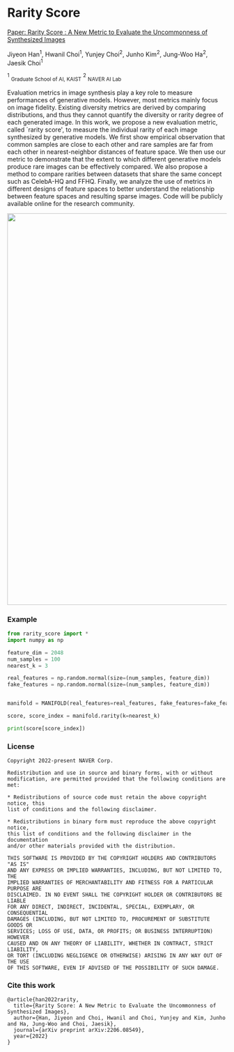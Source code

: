 # Rarity Score

[Paper: Rarity Score : A New Metric to Evaluate the Uncommonness of Synthesized Images](https://arxiv.org/abs/2206.08549)

Jiyeon Han<sup>1</sup>, Hwanil Choi<sup>1</sup>, Yunjey Choi<sup>2</sup>, 
Junho Kim<sup>2</sup>, Jung-Woo Ha<sup>2</sup>, Jaesik Choi<sup>1</sup>    


<sup>1</sup> <sub>Graduate School of AI, KAIST</sub>
<sup>2</sup> <sub>NAVER AI Lab</sub>

Evaluation metrics in image synthesis play a key role to measure performances of generative models. However, most metrics mainly focus on image fidelity. Existing diversity metrics are derived by comparing distributions, and thus they cannot quantify the diversity or rarity degree of each generated image. In this work, we propose a new evaluation metric, called `rarity score', to measure the individual rarity of each image synthesized by generative models. We first show empirical observation that common samples are close to each other and rare samples are far from each other in nearest-neighbor distances of feature space. We then use our metric to demonstrate that the extent to which different generative models produce rare images can be effectively compared. We also propose a method to compare rarities between datasets that share the same concept such as CelebA-HQ and FFHQ. Finally, we analyze the use of metrics in different designs of feature spaces to better understand the relationship between feature spaces and resulting sparse images. Code will be publicly available online for the research community.

<p align="center">
    <img src=sample.png width="900"> 
</p>

### Example
```python
from rarity_score import *
import numpy as np

feature_dim = 2048
num_samples = 100
nearest_k = 3

real_features = np.random.normal(size=(num_samples, feature_dim))
fake_features = np.random.normal(size=(num_samples, feature_dim))


manifold = MANIFOLD(real_features=real_features, fake_features=fake_features)

score, score_index = manifold.rarity(k=nearest_k)

print(score[score_index])
```



### License
```
Copyright 2022-present NAVER Corp.

Redistribution and use in source and binary forms, with or without
modification, are permitted provided that the following conditions are met:

* Redistributions of source code must retain the above copyright notice, this
list of conditions and the following disclaimer.

* Redistributions in binary form must reproduce the above copyright notice,
this list of conditions and the following disclaimer in the documentation
and/or other materials provided with the distribution.

THIS SOFTWARE IS PROVIDED BY THE COPYRIGHT HOLDERS AND CONTRIBUTORS "AS IS"
AND ANY EXPRESS OR IMPLIED WARRANTIES, INCLUDING, BUT NOT LIMITED TO, THE
IMPLIED WARRANTIES OF MERCHANTABILITY AND FITNESS FOR A PARTICULAR PURPOSE ARE
DISCLAIMED. IN NO EVENT SHALL THE COPYRIGHT HOLDER OR CONTRIBUTORS BE LIABLE
FOR ANY DIRECT, INDIRECT, INCIDENTAL, SPECIAL, EXEMPLARY, OR CONSEQUENTIAL
DAMAGES (INCLUDING, BUT NOT LIMITED TO, PROCUREMENT OF SUBSTITUTE GOODS OR
SERVICES; LOSS OF USE, DATA, OR PROFITS; OR BUSINESS INTERRUPTION) HOWEVER
CAUSED AND ON ANY THEORY OF LIABILITY, WHETHER IN CONTRACT, STRICT LIABILITY,
OR TORT (INCLUDING NEGLIGENCE OR OTHERWISE) ARISING IN ANY WAY OUT OF THE USE
OF THIS SOFTWARE, EVEN IF ADVISED OF THE POSSIBILITY OF SUCH DAMAGE.
```

### Cite this work

```
@article{han2022rarity,
  title={Rarity Score: A New Metric to Evaluate the Uncommonness of Synthesized Images},
  author={Han, Jiyeon and Choi, Hwanil and Choi, Yunjey and Kim, Junho and Ha, Jung-Woo and Choi, Jaesik},
  journal={arXiv preprint arXiv:2206.08549},
  year={2022}
}
```
